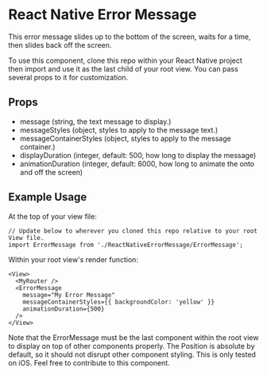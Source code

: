 # React Native Error Message
This error message slides up to the bottom of the screen, waits for a time, then slides back off the screen.

To use this component, clone this repo within your React Native project then import and use it as the last child of your root view. You can pass several props to it for customization.

## Props
* message (string, the text message to display.)
* messageStyles (object, styles to apply to the message text.)
* messageContainerStyles (object, styles to apply to the message container.)
* displayDuration (integer, default: 500, how long to display the message)
* animationDuration (integer, default: 6000, how long to animate the onto and off the screen)

## Example Usage
At the top of your view file:
```
// Update below to wherever you cloned this repo relative to your root View file.
import ErrorMessage from './ReactNativeErrorMessage/ErrorMessage';
```

Within your root view's render function:
```
<View>
  <MyRouter />
  <ErrorMessage
    message="My Error Message"
    messageContainerStyles={{ backgroundColor: 'yellow' }}
    animationDuration={500}
  />
</View>
```
Note that the ErrorMessage must be the last component within the root view to display on top of other components properly.
The Position is absolute by default, so it should not disrupt other component styling.
This is only tested on iOS.
Feel free to contribute to this component.
